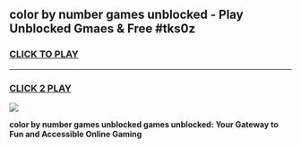 
## color by number games unblocked - Play Unblocked Gmaes & Free #tks0z
<h3>
<a href="https://news.freeplayer.one?title=color_by_number_games_unblocked&ref=26F">CLICK TO PLAY</a></h3>
<hr>

<h3>
<a href="https://news.freeplayer.one?title=color_by_number_games_unblocked&ref=26F">CLICK 2 PLAY</a>
  
</h3>

<a href="https://news.freeplayer.one?title=color_by_number_games_unblocked&ref=26F/"><img src="https://clearcache.store/games.png"></a>


**color by number games unblocked games unblocked: Your Gateway to Fun and Accessible Online Gaming**
